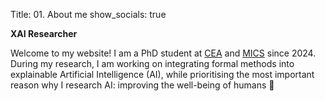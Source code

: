 Title: 01. About me
show_socials: true
<!-- Date:  -->
<!-- Category: Base -->
<!-- Tags: pelican, publishing -->
<!-- Slug: my-super-post1 -->
<!-- Authors: Alexis Metaireau, Conan Doyle -->
**XAI Researcher**

Welcome to my website! I am a PhD student at [CEA](https://www.cea.fr/) and [MICS](https://mics.centralesupelec.fr/) since 2024. During my research, I am working on integrating formal methods into explainable Artificial Intelligence (AI), while prioritising the most important reason why I research AI: improving the well-being of humans 🐒

